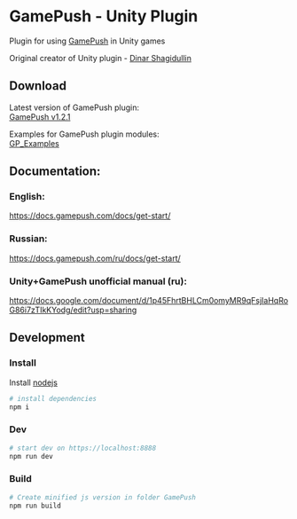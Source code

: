# GamePush - Unity Plugin 
Plugin for using [GamePush](https://gamepush.com/?r=NzQ4) in Unity games


Original creator of Unity plugin - [Dinar Shagidullin](https://gitlab.com/shagidullin)

## Download
Latest version of GamePush plugin:  
[GamePush v1.2.1](https://github.com/GamePushService/GamePush-Unity-plugin/blob/main/Releases/GamePush/GamePush%20v1.2.1.unitypackage)

Examples for GamePush plugin modules:  
[GP_Examples](https://github.com/GamePushService/GamePush-Unity-plugin/blob/main/Releases/GamePush/GP_Examples.unitypackage)

##

## Documentation:

### English:
https://docs.gamepush.com/docs/get-start/

### Russian:
https://docs.gamepush.com/ru/docs/get-start/

### Unity+GamePush unofficial manual (ru):
https://docs.google.com/document/d/1p45FhrtBHLCm0omyMR9qFsjIaHqRoG86i7zTIkKYodg/edit?usp=sharing
##

## Development

### Install

Install [nodejs](https://nodejs.org/en/)

```sh 
# install dependencies
npm i
```

### Dev


```sh 
# start dev on https://localhost:8888
npm run dev
```

### Build


```sh 
# Create minified js version in folder GamePush
npm run build
```
